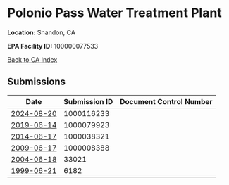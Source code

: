 # Polonio Pass Water Treatment Plant

**Location:** Shandon, CA

**EPA Facility ID:** 100000077533

[Back to CA Index](../../index.md)

## Submissions

| Date | Submission ID | Document Control Number |
|------|--------------|-------------------------|
| [2024-08-20](submissions/1000116233.md) | 1000116233 |  |
| [2019-06-14](submissions/1000079923.md) | 1000079923 |  |
| [2014-06-17](submissions/1000038321.md) | 1000038321 |  |
| [2009-06-17](submissions/1000008388.md) | 1000008388 |  |
| [2004-06-18](submissions/33021.md) | 33021 |  |
| [1999-06-21](submissions/6182.md) | 6182 |  |
